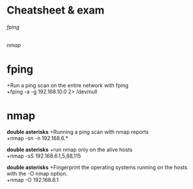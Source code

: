 # Cheatsheet & exam

###### fping
###### nmap 

# fping
  +Run a ping scan on the entire network with fping<br>
     +fping -a -g 192.168.10.0 2> /dev/null

# nmap 
**double asterisks**  +Running a ping scan with nmap reports<br>
   +nmap -sn -n 192.168.6.* 

**double asterisks**  +run nmap only on the alive hosts<br>
   +nmap -sS 192.168.6.1,5,88,115 

**double asterisks**  +Fingerprint the operating systems running on the hosts with the -O nmap option.<br>
   +nmap -O 192.168.6.1 
